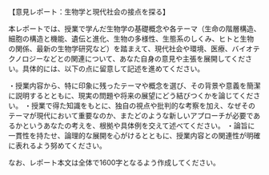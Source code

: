 【意見レポート：生物学と現代社会の接点を探る】

本レポートでは、授業で学んだ生物学の基礎概念や各テーマ（生命の階層構造、細胞の構造と機能、遺伝と進化、生物の多様性、生態系のしくみ、ヒトと生物の関係、最新の生物学研究など）を踏まえて、現代社会や環境、医療、バイオテクノロジーなどとの関連について、あなた自身の意見や主張を展開してください。具体的には、以下の点に留意して記述を進めてください。

・授業内容から、特に印象に残ったテーマや概念を選び、その背景や意義を簡潔に説明するとともに、現実の問題や将来の展望にどう結びつくかを論じてください。
・授業で得た知識をもとに、独自の視点や批判的な考察を加え、なぜそのテーマが現代において重要なのか、またどのような新しいアプローチが必要であるかというあなたの考えを、根拠や具体例を交えて述べてください。
・論旨に一貫性を持たせ、論理的な展開を心がけるとともに、授業内容との関連性が明確に表れるよう努めてください。

なお、レポート本文は全体で1600字となるよう作成してください。